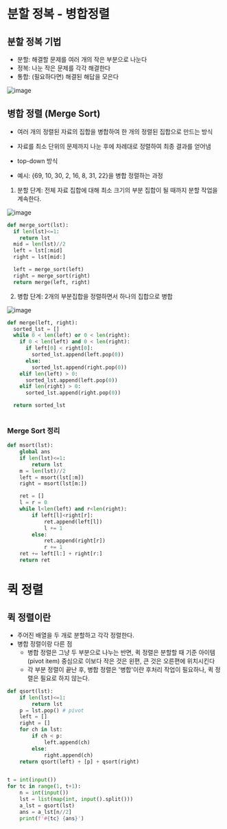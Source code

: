 # 분할 정복 - 병합정렬

## 분할 정복 기법
- 분할: 해결할 문제를 여러 개의 작은 부분으로 나눈다
- 정복: 나눈 작은 문제를 각각 해결한다
- 통합: (필요하다면) 해결된 해답을 모은다


![image](https://user-images.githubusercontent.com/122726684/228401734-71c9a947-c059-455a-8a3a-f3b6cec7d524.png)

## 병합 정렬 (Merge Sort)
- 여러 개의 정렬된 자료의 집합을 병합하여 한 개의 정렬된 집합으로 만드는 방식
- 자료를 최소 단위의 문제까지 나눈 후에 차례대로 정렬하여 최종 결과를 얻어냄
- top-down 방식

- 예시: {69, 10, 30, 2, 16, 8, 31, 22}을 병합 정렬하는 과정
1. 분할 단계: 전체 자료 집합에 대해 최소 크기의 부분 집합이 될 때까지 분할 작업을 계속한다.

![image](https://user-images.githubusercontent.com/122726684/228402328-977b2b34-6965-4298-adc7-58dc1f96bca6.png)

```python
def merge_sort(lst):
  if len(lst)<=1:
    return lst
  mid = len(lst)//2
  left = lst[:mid]
  right = lst[mid:]

  left = merge_sort(left)
  right = merge_sort(right)
  return merge(left, right)

```

2. 병합 단계: 2개의 부분집합을 정렬하면서 하나의 집합으로 병합

![image](https://user-images.githubusercontent.com/122726684/228402361-533927b7-7b46-4d81-9002-710428c6a24a.png)

```python 
def merge(left, right):
  sorted_lst = []
  while 0 < len(left) or 0 < len(right):
    if 0 < len(left) and 0 < len(right):
      if left[0] < right[0]:
        sorted_lst.append(left.pop(0))
      else:
        sorted_lst.append(right.pop(0))
    elif len(left) > 0:
      sorted_lst.append(left.pop(0))
    elif len(right) > 0:
      sorted_lst.append(right.pop(0))

  return sorted_lst
  
```
### Merge Sort 정리
```python 
def msort(lst):
    global ans
    if len(lst)<=1:
        return lst
    m = len(lst)//2
    left = msort(lst[:m])
    right = msort(lst[m:])

    ret = []
    l = r = 0
    while l<len(left) and r<len(right):
        if left[l]<right[r]:
            ret.append(left[l])
            l += 1
        else:
            ret.append(right[r])
            r += 1
    ret += left[l:] + right[r:]
    return ret
```


# 퀵 정렬

## 퀵 정렬이란
- 주어진 배열을 두 개로 분할하고 각각 정렬한다.
- 병합 정렬이랑 다른 점
  - 병합 정렬은 그냥 두 부분으로 나누는 반면, 퀵 정렬은 분할할 때 기준 아이템(pivot item) 중심으로 이보다 작은 것은 왼편, 큰 것은 오른편에 위치시킨다
  - 각 부분 정렬이 끝난 후, 병합 정렬은 '병합'이란 후처리 작업이 필요하나, 퀵 정렬은 필요로 하지 않는다.

```python
def qsort(lst):
    if len(lst)<=1:
        return lst
    p = lst.pop() # pivot
    left = []
    right = []
    for ch in lst:
        if ch < p:
            left.append(ch)
        else:
            right.append(ch)
    return qsort(left) + [p] + qsort(right)


t = int(input())
for tc in range(1, t+1):
    n = int(input())
    lst = list(map(int, input().split()))
    a_lst = qsort(lst)
    ans = a_lst[n//2]
    print(f'#{tc} {ans}')
```
